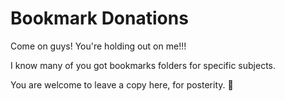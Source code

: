 # Bookmark Donations


Come on guys! You're holding out on me!!!

I know many of you got bookmarks folders for specific subjects.

You are welcome to leave a copy here, for posterity. :bow:
